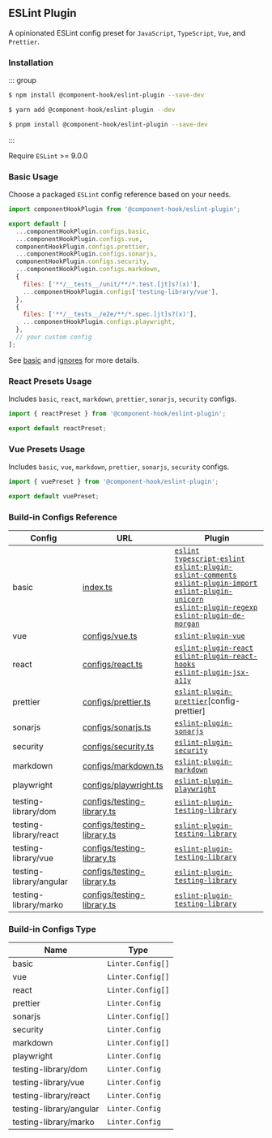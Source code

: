 ## ESLint Plugin

A opinionated ESLint config preset for `JavaScript`, `TypeScript`, `Vue`, and `Prettier`.

### Installation

::: group

```bash [npm]
$ npm install @component-hook/eslint-plugin --save-dev
```

```bash [yarn]
$ yarn add @component-hook/eslint-plugin --dev
```

```bash [pnpm]
$ pnpm install @component-hook/eslint-plugin --save-dev
```

:::

Require `ESLint` >= 9.0.0

### Basic Usage

Choose a packaged `ESLint` config reference based on your needs.

```js
import componentHookPlugin from '@component-hook/eslint-plugin';

export default [
  ...componentHookPlugin.configs.basic,
  ...componentHookPlugin.configs.vue,
  componentHookPlugin.configs.prettier,
  ...componentHookPlugin.configs.sonarjs,
  componentHookPlugin.configs.security,
  ...componentHookPlugin.configs.markdown,
  {
    files: ['**/__tests__/unit/**/*.test.[jt]s?(x)'],
    ...componentHookPlugin.configs['testing-library/vue'],
  },
  {
    files: ['**/__tests__/e2e/**/*.spec.[jt]s?(x)'],
    ...componentHookPlugin.configs.playwright,
  },
  // your custom config
];
```

See [basic][basic] and [ignores](https://github.com/tzuyi0817/component-hook/blob/master/packages/eslint-plugin/configs/ignores.ts) for more details.

### React Presets Usage

Includes `basic`, `react`, `markdown`, `prettier`, `sonarjs`, `security` configs.

```js
import { reactPreset } from '@component-hook/eslint-plugin';

export default reactPreset;
```

### Vue Presets Usage

Includes `basic`, `vue`, `markdown`, `prettier`, `sonarjs`, `security` configs.

```js
import { vuePreset } from '@component-hook/eslint-plugin';

export default vuePreset;
```

### Build-in Configs Reference

| Config                  | URL                                           | Plugin                                                                                                                                                                                                                                                         |
| ----------------------- | --------------------------------------------- | -------------------------------------------------------------------------------------------------------------------------------------------------------------------------------------------------------------------------------------------------------------- |
| basic                   | [index.ts][basic]                             | [`eslint`][eslint]<br>[`typescript-eslint`][typescript]<br>[`eslint-plugin-eslint-comments`][comments]<br>[`eslint-plugin-import`][import]<br>[`eslint-plugin-unicorn`][unicorn]<br>[`eslint-plugin-regexp`][regexp]<br>[`eslint-plugin-de-morgan`][de-morgan] |
| vue                     | [configs/vue.ts][vue]                         | [`eslint-plugin-vue`][eslint-vue]                                                                                                                                                                                                                              |
| react                   | [configs/react.ts][react]                     | [`eslint-plugin-react`][eslint-react]<br>[`eslint-plugin-react-hooks`][eslint-react-hooks]<br>[`eslint-plugin-jsx-a11y`][eslint-jsx-a11y]                                                                                                                      |
| prettier                | [configs/prettier.ts][prettier]               | [`eslint-plugin-prettier`][eslint-prettier][config-prettier]                                                                                                                                                                                                   |
| sonarjs                 | [configs/sonarjs.ts][sonarjs]                 | [`eslint-plugin-sonarjs`][eslint-sonarjs]                                                                                                                                                                                                                      |
| security                | [configs/security.ts][security]               | [`eslint-plugin-security`][eslint-security]                                                                                                                                                                                                                    |
| markdown                | [configs/markdown.ts][markdown]               | [`eslint-plugin-markdown`][eslint-markdown]                                                                                                                                                                                                                    |
| playwright              | [configs/playwright.ts][playwright]           | [`eslint-plugin-playwright`][eslint-playwright]                                                                                                                                                                                                                |
| testing-library/dom     | [configs/testing-library.ts][testing-library] | [`eslint-plugin-testing-library`][testing-library/dom]                                                                                                                                                                                                         |
| testing-library/react   | [configs/testing-library.ts][testing-library] | [`eslint-plugin-testing-library`][testing-library/react]                                                                                                                                                                                                       |
| testing-library/vue     | [configs/testing-library.ts][testing-library] | [`eslint-plugin-testing-library`][testing-library/vue]                                                                                                                                                                                                         |
| testing-library/angular | [configs/testing-library.ts][testing-library] | [`eslint-plugin-testing-library`][testing-library/angular]                                                                                                                                                                                                     |
| testing-library/marko   | [configs/testing-library.ts][testing-library] | [`eslint-plugin-testing-library`][testing-library/marko]                                                                                                                                                                                                       |

[basic]: https://github.com/tzuyi0817/component-hook/blob/master/packages/eslint-plugin/index.ts
[vue]: https://github.com/tzuyi0817/component-hook/blob/master/packages/eslint-plugin/configs/vue.ts
[react]: https://github.com/tzuyi0817/component-hook/blob/master/packages/eslint-plugin/configs/react.ts
[prettier]: https://github.com/tzuyi0817/component-hook/blob/master/packages/eslint-plugin/configs/prettier.ts
[sonarjs]: https://github.com/tzuyi0817/component-hook/blob/master/packages/eslint-plugin/configs/sonarjs.ts
[security]: https://github.com/tzuyi0817/component-hook/blob/master/packages/eslint-plugin/configs/security.ts
[markdown]: https://github.com/tzuyi0817/component-hook/blob/master/packages/eslint-plugin/configs/markdown.ts
[playwright]: https://github.com/tzuyi0817/component-hook/blob/master/packages/eslint-plugin/configs/playwright.ts
[testing-library]: https://github.com/tzuyi0817/component-hook/blob/master/packages/eslint-plugin/configs/testing-library.ts
[eslint]: https://github.com/eslint/eslint/blob/main/packages/js/src/configs/eslint-recommended.js
[typescript]: https://github.com/typescript-eslint/typescript-eslint
[comments]: https://github.com/eslint-community/eslint-plugin-eslint-comments/blob/main/lib/configs/recommended.js
[import]: https://github.com/import-js/eslint-plugin-import
[unicorn]: https://github.com/sindresorhus/eslint-plugin-unicorn
[regexp]: https://github.com/ota-meshi/eslint-plugin-regexp/blob/master/lib/configs/flat/recommended.ts
[de-morgan]: https://github.com/azat-io/eslint-plugin-de-morgan/blob/main/index.ts
[eslint-vue]: https://github.com/vuejs/eslint-plugin-vue
[eslint-react]: https://github.com/jsx-eslint/eslint-plugin-react/blob/master/configs/recommended.js
[eslint-react-hooks]: https://github.com/facebook/react/blob/main/packages/eslint-plugin-react-hooks/src/index.js
[eslint-jsx-a11y]: https://github.com/jsx-eslint/eslint-plugin-jsx-a11y/blob/main/src/index.js
[eslint-prettier]: https://github.com/prettier/eslint-plugin-prettier/blob/master/recommended.js
[eslint-sonarjs]: https://github.com/SonarSource/eslint-plugin-sonarjs/blob/master/src/index.ts
[eslint-security]: https://github.com/eslint-community/eslint-plugin-security/blob/main/index.js
[eslint-markdown]: https://github.com/eslint/markdown/blob/main/src/index.js
[eslint-playwright]: https://github.com/playwright-community/eslint-plugin-playwright/blob/main/src/index.ts
[testing-library/dom]: https://github.com/testing-library/eslint-plugin-testing-library/blob/main/lib/configs/dom.ts
[testing-library/react]: https://github.com/testing-library/eslint-plugin-testing-library/blob/main/lib/configs/react.ts
[testing-library/vue]: https://github.com/testing-library/eslint-plugin-testing-library/blob/main/lib/configs/vue.ts
[testing-library/angular]: https://github.com/testing-library/eslint-plugin-testing-library/blob/main/lib/configs/angular.ts
[testing-library/marko]: https://github.com/testing-library/eslint-plugin-testing-library/blob/main/lib/configs/marko.ts

### Build-in Configs Type

| Name                    | Type              |
| ----------------------- | ----------------- |
| basic                   | `Linter.Config[]` |
| vue                     | `Linter.Config[]` |
| react                   | `Linter.Config[]` |
| prettier                | `Linter.Config`   |
| sonarjs                 | `Linter.Config[]` |
| security                | `Linter.Config`   |
| markdown                | `Linter.Config[]` |
| playwright              | `Linter.Config`   |
| testing-library/dom     | `Linter.Config`   |
| testing-library/vue     | `Linter.Config`   |
| testing-library/react   | `Linter.Config`   |
| testing-library/angular | `Linter.Config`   |
| testing-library/marko   | `Linter.Config`   |
